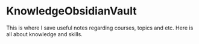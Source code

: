 # KnowledgeObsidianVault

This is where I save useful notes regarding courses, topics and etc. Here is all about knowledge and skills. 
